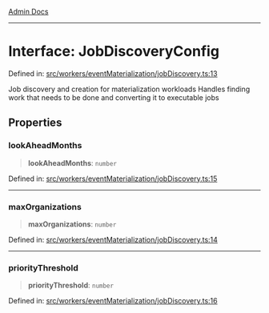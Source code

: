 [Admin Docs](/)

***

# Interface: JobDiscoveryConfig

Defined in: [src/workers/eventMaterialization/jobDiscovery.ts:13](https://github.com/gautam-divyanshu/talawa-api/blob/7e7d786bbd7356b22a3ba5029601eed88ff27201/src/workers/eventMaterialization/jobDiscovery.ts#L13)

Job discovery and creation for materialization workloads
Handles finding work that needs to be done and converting it to executable jobs

## Properties

### lookAheadMonths

> **lookAheadMonths**: `number`

Defined in: [src/workers/eventMaterialization/jobDiscovery.ts:15](https://github.com/gautam-divyanshu/talawa-api/blob/7e7d786bbd7356b22a3ba5029601eed88ff27201/src/workers/eventMaterialization/jobDiscovery.ts#L15)

***

### maxOrganizations

> **maxOrganizations**: `number`

Defined in: [src/workers/eventMaterialization/jobDiscovery.ts:14](https://github.com/gautam-divyanshu/talawa-api/blob/7e7d786bbd7356b22a3ba5029601eed88ff27201/src/workers/eventMaterialization/jobDiscovery.ts#L14)

***

### priorityThreshold

> **priorityThreshold**: `number`

Defined in: [src/workers/eventMaterialization/jobDiscovery.ts:16](https://github.com/gautam-divyanshu/talawa-api/blob/7e7d786bbd7356b22a3ba5029601eed88ff27201/src/workers/eventMaterialization/jobDiscovery.ts#L16)
